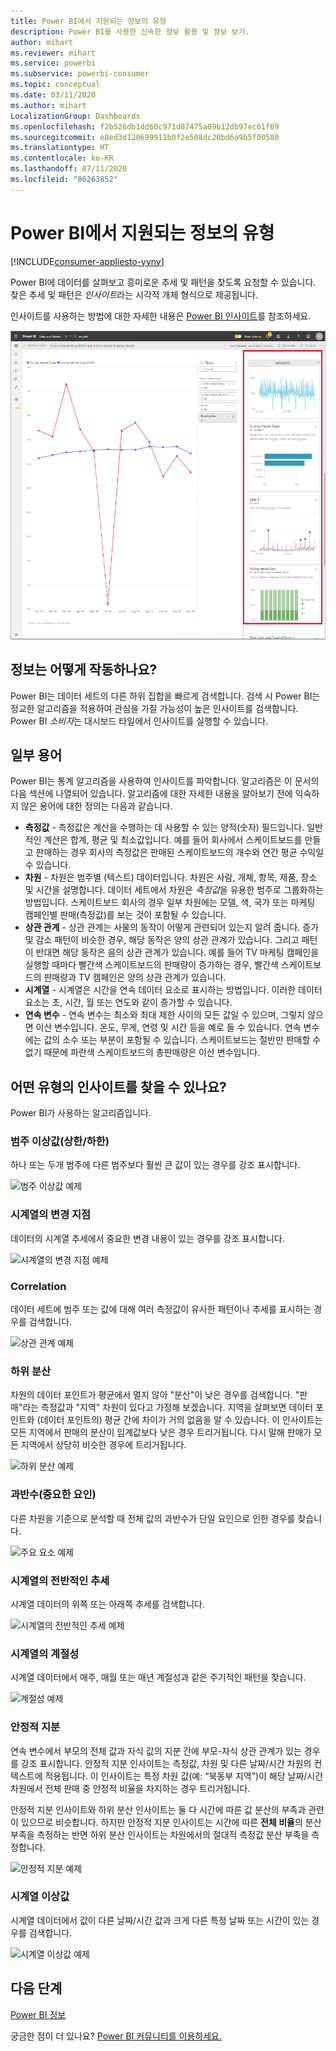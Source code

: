 ```yaml
---
title: Power BI에서 지원되는 정보의 유형
description: Power BI를 사용한 신속한 정보 활용 및 정보 보기.
author: mihart
ms.reviewer: mihart
ms.service: powerbi
ms.subservice: powerbi-consumer
ms.topic: conceptual
ms.date: 03/11/2020
ms.author: mihart
LocalizationGroup: Dashboards
ms.openlocfilehash: f2b526db1dd60c971d87475a09b12db97ec61f69
ms.sourcegitcommit: e8ed3d120699911b0f2e508dc20bd6a9b5f00580
ms.translationtype: HT
ms.contentlocale: ko-KR
ms.lasthandoff: 07/11/2020
ms.locfileid: "86263852"
---
```

# <a name="types-of-insights-supported-by-power-bi"></a>Power BI에서 지원되는 정보의 유형

[!INCLUDE[consumer-appliesto-yyny](../includes/consumer-appliesto-yyny.md)]

Power BI에 데이터를 살펴보고 흥미로운 추세 및 패턴을 찾도록 요청할 수 있습니다. 찾은 추세 및 패턴은 *인사이트*라는 시각적 개체 형식으로 제공됩니다. 

인사이트를 사용하는 방법에 대한 자세한 내용은 [Power BI 인사이트](end-user-insights.md)를 참조하세요.

![인사이트 집합](media/end-user-insight-types/power-bi-insight.png)

## <a name="how-does-insights-work"></a>정보는 어떻게 작동하나요?
Power BI는 데이터 세트의 다른 하위 집합을 빠르게 검색합니다. 검색 시 Power BI는 정교한 알고리즘을 적용하여 관심을 가질 가능성이 높은 인사이트를 검색합니다. Power BI *소비자*는 대시보드 타일에서 인사이트를 실행할 수 있습니다.

## <a name="some-terminology"></a>일부 용어
Power BI는 통계 알고리즘을 사용하여 인사이트를 파악합니다. 알고리즘은 이 문서의 다음 섹션에 나열되어 있습니다. 알고리즘에 대한 자세한 내용을 알아보기 전에 익숙하지 않은 용어에 대한 정의는 다음과 같습니다. 

* **측정값** - 측정값은 계산을 수행하는 데 사용할 수 있는 양적(숫자) 필드입니다. 일반적인 계산은 합계, 평균 및 최소값입니다. 예를 들어 회사에서 스케이트보드를 만들고 판매하는 경우 회사의 측정값은 판매된 스케이트보드의 개수와 연간 평균 수익일 수 있습니다.  
* **차원** - 차원은 범주별 (텍스트) 데이터입니다. 차원은 사람, 개체, 항목, 제품, 장소 및 시간을 설명합니다. 데이터 세트에서 차원은 *측정값*을 유용한 범주로 그룹화하는 방법입니다. 스케이트보드 회사의 경우 일부 차원에는 모델, 색, 국가 또는 마케팅 캠페인별 판매(측정값)를 보는 것이 포함될 수 있습니다.   
* **상관 관계** - 상관 관계는 사물의 동작이 어떻게 관련되어 있는지 알려 줍니다.  증가 및 감소 패턴이 비슷한 경우, 해당 동작은 양의 상관 관계가 있습니다. 그리고 패턴이 반대면 해당 동작은 음의 상관 관계가 있습니다. 예를 들어 TV 마케팅 캠페인을 실행할 때마다 빨간색 스케이트보드의 판매량이 증가하는 경우, 빨간색 스케이트보드의 판매량과 TV 캠페인은 양의 상관 관계가 있습니다.
* **시계열** - 시계열은 시간을 연속 데이터 요소로 표시하는 방법입니다. 이러한 데이터 요소는 초, 시간, 월 또는 연도와 같이 증가할 수 있습니다.  
* **연속 변수** - 연속 변수는 최소와 최대 제한 사이의 모든 값일 수 있으며, 그렇지 않으면 이산 변수입니다. 온도, 무게, 연령 및 시간 등을 예로 들 수 있습니다. 연속 변수에는 값의 소수 또는 부분이 포함될 수 있습니다. 스케이트보드는 절반만 판매할 수 없기 때문에 파란색 스케이트보드의 총판매량은 이산 변수입니다.  

## <a name="what-types-of-insights-can-you-find"></a>어떤 유형의 인사이트를 찾을 수 있나요?
Power BI가 사용하는 알고리즘입니다. 

### <a name="category-outliers-topbottom"></a>범주 이상값(상한/하한)
하나 또는 두개 범주에 다른 범주보다 훨씬 큰 값이 있는 경우를 강조 표시합니다.  

![범주 이상값 예제](./media/end-user-insight-types/pbi-auto-insight-types-category-outliers.png)

### <a name="change-points-in-a-time-series"></a>시계열의 변경 지점
데이터의 시계열 추세에서 중요한 변경 내용이 있는 경우를 강조 표시합니다.

![시계열의 변경 지점 예제](./media/end-user-insight-types/pbi-auto-insight-types-changepoint.png)

### <a name="correlation"></a>Correlation
데이터 세트에 범주 또는 값에 대해 여러 측정값이 유사한 패턴이나 추세를 표시하는 경우를 검색합니다.

![상관 관계 예제](./media/end-user-insight-types/pbi-auto-insight-types-correlation.png)

### <a name="low-variance"></a>하위 분산
차원의 데이터 포인트가 평균에서 멀지 않아 "분산"이 낮은 경우를 검색합니다. "판매"라는 측정값과 "지역" 차원이 있다고 가정해 보겠습니다. 지역을 살펴보면 데이터 포인트와 (데이터 포인트의) 평균 간에 차이가 거의 없음을 알 수 있습니다. 이 인사이트는 모든 지역에서 판매의 분산이 임계값보다 낮은 경우 트리거됩니다. 다시 말해 판매가 모든 지역에서 상당히 비슷한 경우에 트리거됩니다.

![하위 분산 예제](./media/end-user-insight-types/power-bi-low-variance.png)

### <a name="majority-major-factors"></a>과반수(중요한 요인)
다른 차원을 기준으로 분석할 때 전체 값의 과반수가 단일 요인으로 인한 경우를 찾습니다.  

![주요 요소 예제](./media/end-user-insight-types/pbi-auto-insight-types-majority.png)

### <a name="overall-trends-in-time-series"></a>시계열의 전반적인 추세
시계열 데이터의 위쪽 또는 아래쪽 추세를 검색합니다.

![시계열의 전반적인 추세 예제](./media/end-user-insight-types/pbi-auto-insight-types-trend.png)

### <a name="seasonality-in-time-series"></a>시계열의 계절성
시계열 데이터에서 매주, 매월 또는 매년 계절성과 같은 주기적인 패턴을 찾습니다.

![계절성 예제](./media/end-user-insight-types/pbi-auto-insight-types-seasonality-new.png)

### <a name="steady-share"></a>안정적 지분
연속 변수에서 부모의 전체 값과 자식 값의 지분 간에 부모-자식 상관 관계가 있는 경우를 강조 표시합니다. 안정적 지분 인사이트는 측정값, 차원 및 다른 날짜/시간 차원의 컨텍스트에 적용됩니다. 이 인사이트는 특정 차원 값(예: “북동부 지역”)이 해당 날짜/시간 차원에서 전체 판매 중 안정적 비율을 차지하는 경우 트리거됩니다.

안정적 지분 인사이트와 하위 분산 인사이트는 둘 다 시간에 따른 값 분산의 부족과 관련이 있으므로 비슷합니다. 하지만 안정적 지분 인사이트는 시간에 따른 **전체 비율**의 분산 부족을 측정하는 반면 하위 분산 인사이트는 차원에서의 절대적 측정값 분산 부족을 측정합니다.

![안정적 지분 예제](./media/end-user-insight-types/pbi-auto-insight-types-steadyshare.png)

### <a name="time-series-outliers"></a>시계열 이상값
시계열 데이터에서 값이 다른 날짜/시간 값과 크게 다른 특정 날짜 또는 시간이 있는 경우를 검색합니다.

![시계열 이상값 예제](./media/end-user-insight-types/pbi-auto-insight-types-time-series-outliers.png)

## <a name="next-steps"></a>다음 단계
[Power BI 정보](end-user-insights.md)

궁금한 점이 더 있나요? [Power BI 커뮤니티를 이용하세요.](https://community.powerbi.com/)

